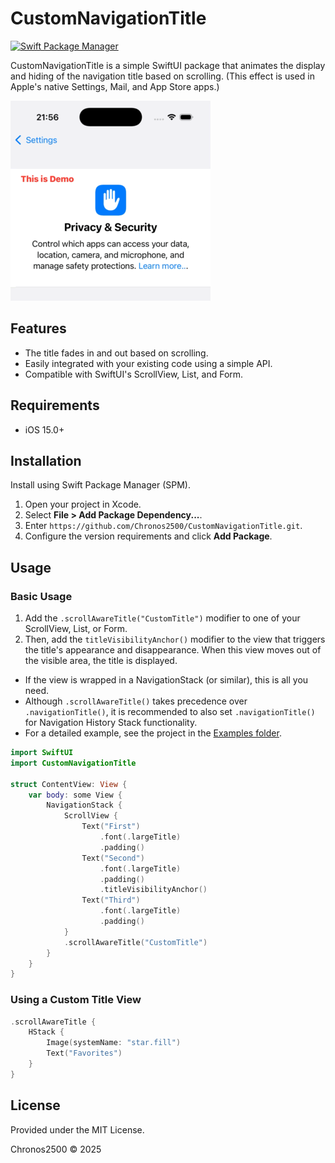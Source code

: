 # CustomNavigationTitle

[![Swift Package Manager](https://img.shields.io/badge/Swift%20Package%20Manager-compatible-brightgreen.svg)](https://github.com/apple/swift-package-manager)

CustomNavigationTitle is a simple SwiftUI package that animates the display and hiding of the navigation title based on scrolling. (This effect is used in Apple's native Settings, Mail, and App Store apps.)

![Demo](Assets/demo01.gif)

## Features
- The title fades in and out based on scrolling.
- Easily integrated with your existing code using a simple API.
- Compatible with SwiftUI's ScrollView, List, and Form.

## Requirements
- iOS 15.0+

## Installation
Install using Swift Package Manager (SPM).

1. Open your project in Xcode.
2. Select **File > Add Package Dependency...**.
3. Enter `https://github.com/Chronos2500/CustomNavigationTitle.git`.
4. Configure the version requirements and click **Add Package**.

## Usage

### Basic Usage
1. Add the `.scrollAwareTitle("CustomTitle")` modifier to one of your ScrollView, List, or Form.
2. Then, add the `titleVisibilityAnchor()` modifier to the view that triggers the title's appearance and disappearance. When this view moves out of the visible area, the title is displayed.
* If the view is wrapped in a NavigationStack (or similar), this is all you need.
* Although `.scrollAwareTitle()` takes precedence over `.navigationTitle()`, it is recommended to also set `.navigationTitle()` for Navigation History Stack functionality.
* For a detailed example, see the project in the [Examples folder](Examples/).

```swift
import SwiftUI
import CustomNavigationTitle

struct ContentView: View {
    var body: some View {
        NavigationStack {
            ScrollView {
                Text("First")
                    .font(.largeTitle)
                    .padding()
                Text("Second")
                    .font(.largeTitle)
                    .padding()
                    .titleVisibilityAnchor()
                Text("Third")
                    .font(.largeTitle)
                    .padding()
            }
            .scrollAwareTitle("CustomTitle")
        }
    }
}
```

### Using a Custom Title View
```swift
.scrollAwareTitle {
    HStack {
        Image(systemName: "star.fill")
        Text("Favorites")
    }
}
```

## License
Provided under the MIT License.

Chronos2500 © 2025

